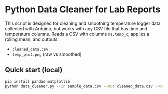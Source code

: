 # Python Data Cleaner for Lab Reports
This script is designed for cleaning and smoothing temperature logger data collected with Arduino, but works with any CSV file that has time and temperature columns. Reads a CSV with columns `ms,temp_c`, applies a rolling mean, and outputs:
- `cleaned_data.csv`
- `temp_plot.png` (raw vs smoothed)

## Quick start (local)
```bash
pip install pandas matplotlib
python data_cleaner.py --in sample_data.csv --out cleaned_data.csv --window 10
